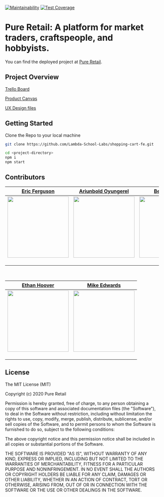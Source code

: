 [![Maintainability](https://api.codeclimate.com/v1/badges/e4939629daab9f9af12a/maintainability)](https://codeclimate.com/github/Lambda-School-Labs/shopping-cart-fe) [![Test Coverage](https://api.codeclimate.com/v1/badges/e4939629daab9f9af12a/test_coverage)](https://codeclimate.com/github/Lambda-School-Labs/shopping-cart-fe/progress/coverage)

# Pure Retail: A platform for market traders, craftspeople, and hobbyists.

You can find the deployed project at [Pure Retail](https://develop.pure-retail-usa.com/).

## Project Overview

[Trello Board](https://trello.com/b/ToeFWlGI/labspt10-shopping-cart)

[Product Canvas](https://www.notion.so/LABSPT10-Shopping-Cart-2c1a52d3eabe429b95f3c6e56beaf174)

[UX Design files](https://www.figma.com/file/yEcP1XlcvPGqcAueTDECFS/Pure-Retail?node-id=0%3A1)

## Getting Started

Clone the Repo to your local machine

```bash
git clone https://github.com/Lambda-School-Labs/shopping-cart-fe.git

```

```bash
cd <project-directory>
npm i
npm start
```

## Contributors

|                                                           [Eric Ferguson](https://github.com/erferguson)                                                           |                                                           [Ariunbold Oyungerel](https://github.com/Ariuka11)                                                            |                                      [Ben Kandaris](https://github.com/bkandaris)                                       |                                    [Matthew Vaccaro](https://github.com/MatthewVaccaro)                                     |                                      [Chirag Thesia](https://github.com/ChiragThesia)                                      |
| :----------------------------------------------------------------------------------------------------------------------------------------------------------------: | :---------------------------------------------------------------------------------------------------------------------------------------------------------------------: | :---------------------------------------------------------------------------------------------------------------------: | :---------------------------------------------------------------------------------------------------------------------: | :----------------------------------------------------------------------------------------------------------------------: |
| [<img src="https://avatars1.githubusercontent.com/u/52584049?s=460&u=32034f6181618a895af834529028e235058fba45&v=4" width = "200" />](https://github.com/Rexben001) | [<img src="https://avatars3.githubusercontent.com/u/48699964?s=460&u=514d79ea927c8f5d7ff4dff0ff95d62da910e97c&v=4     " width = "200" />](https://github.com/kip-guile) | [<img src="https://avatars0.githubusercontent.com/u/52390565?s=400&u=8e24fb73b6948f658614ce0243f069f8ff2ba757&v=4" width = "200" />](https://github.com/bkandaris) | [<img src="https://avatars2.githubusercontent.com/u/53841280?s=400&u=d6c06a39733194c56c54be7d9cebd4fbf275719c&v=4" width = "200" />](https://github.com/MatthewVaccaro) | [<img src="https://avatars3.githubusercontent.com/u/42698636?s=400&u=d6ea89080dc6454904090a415afe743031909c84&v=4" width = "200" />](https://github.com/ChiragThesia) |
|                                       [<img src="https://github.com/favicon.ico" width="15"> ](https://github.com/Rexben001)                                       |                                         [<img src="https://github.com/favicon.ico" width="15"> ](https://github.com/kip-guile)                                          |                  [<img src="https://github.com/favicon.ico" width="15"> ](https://github.com/aapetsi)                   |                 [<img src="https://github.com/favicon.ico" width="15"> ](https://github.com/MatthewVaccaro)                  |                 [<img src="https://github.com/favicon.ico" width="15"> ](https://github.com/ChiragThesia)                  |

<br>

|                                      [Ethan Hoover](https://github.com/Cireimu)                                       |                                      [Mike Edwards](https://github.com/mjedwards)                                      |
| :---------------------------------------------------------------------------------------------------------------------: | :-------------------------------------------------------------------------------------------------------------------: |
| [<img src="https://avatars0.githubusercontent.com/u/51389138?s=400&u=18a69e46af81bf4cf769af2762631a42ac896852&v=4" width = "200" />](https://github.com/Cireimu) | [<img src="https://avatars1.githubusercontent.com/u/25542428?s=400&u=74aa7f18e07d0773bff95f064e4c88867cd6b4f6&v=4" width = "200" />](https://github.com/mjedwards) |
|                 [<img src="https://github.com/favicon.ico" width="15"> ](https://github.com/Cireimu)                 |                 [<img src="https://github.com/favicon.ico" width="15"> ](https://github.com/mjedwards)                  |

## License

The MIT License (MIT)

Copyright (c) 2020 Pure Retail

Permission is hereby granted, free of charge, to any person obtaining a copy of this software and associated documentation files (the "Software"), to deal in the Software without restriction, including without limitation the rights to use, copy, modify, merge, publish, distribute, sublicense, and/or sell copies of the Software, and to permit persons to whom the Software is furnished to do so, subject to the following conditions:

The above copyright notice and this permission notice shall be included in all copies or substantial portions of the Software.

THE SOFTWARE IS PROVIDED "AS IS", WITHOUT WARRANTY OF ANY KIND, EXPRESS OR IMPLIED, INCLUDING BUT NOT LIMITED TO THE WARRANTIES OF MERCHANTABILITY, FITNESS FOR A PARTICULAR PURPOSE AND NONINFRINGEMENT. IN NO EVENT SHALL THE AUTHORS OR COPYRIGHT HOLDERS BE LIABLE FOR ANY CLAIM, DAMAGES OR OTHER LIABILITY, WHETHER IN AN ACTION OF CONTRACT, TORT OR OTHERWISE, ARISING FROM, OUT OF OR IN CONNECTION WITH THE SOFTWARE OR THE USE OR OTHER DEALINGS IN THE SOFTWARE.
